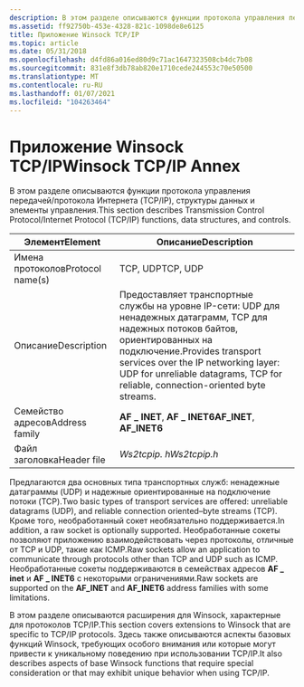 ```yaml
---
description: В этом разделе описываются функции протокола управления передачей/протокола Интернета (TCP/IP), структуры данных и элементы управления.
ms.assetid: ff92750b-453e-4328-821c-1098de8e6125
title: Приложение Winsock TCP/IP
ms.topic: article
ms.date: 05/31/2018
ms.openlocfilehash: d4fd86a016ed80d9c71ac1647323508cb4dc7b08
ms.sourcegitcommit: 831e8f3db78ab820e1710cede244553c70e50500
ms.translationtype: MT
ms.contentlocale: ru-RU
ms.lasthandoff: 01/07/2021
ms.locfileid: "104263464"
---
```

# <a name="winsock-tcpip-annex"></a><span data-ttu-id="d51c2-103">Приложение Winsock TCP/IP</span><span class="sxs-lookup"><span data-stu-id="d51c2-103">Winsock TCP/IP Annex</span></span>

<span data-ttu-id="d51c2-104">В этом разделе описываются функции протокола управления передачей/протокола Интернета (TCP/IP), структуры данных и элементы управления.</span><span class="sxs-lookup"><span data-stu-id="d51c2-104">This section describes Transmission Control Protocol/Internet Protocol (TCP/IP) functions, data structures, and controls.</span></span>



| <span data-ttu-id="d51c2-105">Элемент</span><span class="sxs-lookup"><span data-stu-id="d51c2-105">Element</span></span>          | <span data-ttu-id="d51c2-106">Описание</span><span class="sxs-lookup"><span data-stu-id="d51c2-106">Description</span></span>                                                                                                                                 |
|------------------|---------------------------------------------------------------------------------------------------------------------------------------------|
| <span data-ttu-id="d51c2-107">Имена протоколов</span><span class="sxs-lookup"><span data-stu-id="d51c2-107">Protocol name(s)</span></span> | <span data-ttu-id="d51c2-108">TCP, UDP</span><span class="sxs-lookup"><span data-stu-id="d51c2-108">TCP, UDP</span></span>                                                                                                                                    |
| <span data-ttu-id="d51c2-109">Описание</span><span class="sxs-lookup"><span data-stu-id="d51c2-109">Description</span></span>      | <span data-ttu-id="d51c2-110">Предоставляет транспортные службы на уровне IP-сети: UDP для ненадежных датаграмм, TCP для надежных потоков байтов, ориентированных на подключение.</span><span class="sxs-lookup"><span data-stu-id="d51c2-110">Provides transport services over the IP networking layer: UDP for unreliable datagrams, TCP for reliable, connection-oriented byte streams.</span></span> |
| <span data-ttu-id="d51c2-111">Семейство адресов</span><span class="sxs-lookup"><span data-stu-id="d51c2-111">Address family</span></span>   | <span data-ttu-id="d51c2-112">**AF \_ INET**, **AF \_ INET6**</span><span class="sxs-lookup"><span data-stu-id="d51c2-112">**AF\_INET**, **AF\_INET6**</span></span>                                                                                                                 |
| <span data-ttu-id="d51c2-113">Файл заголовка</span><span class="sxs-lookup"><span data-stu-id="d51c2-113">Header file</span></span>      | <span data-ttu-id="d51c2-114">*Ws2tcpip. h*</span><span class="sxs-lookup"><span data-stu-id="d51c2-114">*Ws2tcpip.h*</span></span>                                                                                                                                |



 

<span data-ttu-id="d51c2-115">Предлагаются два основных типа транспортных служб: ненадежные датаграммы (UDP) и надежные ориентированные на подключение потоки (TCP).</span><span class="sxs-lookup"><span data-stu-id="d51c2-115">Two basic types of transport services are offered: unreliable datagrams (UDP), and reliable connection oriented–byte streams (TCP).</span></span> <span data-ttu-id="d51c2-116">Кроме того, необработанный сокет необязательно поддерживается.</span><span class="sxs-lookup"><span data-stu-id="d51c2-116">In addition, a raw socket is optionally supported.</span></span> <span data-ttu-id="d51c2-117">Необработанные сокеты позволяют приложению взаимодействовать через протоколы, отличные от TCP и UDP, такие как ICMP.</span><span class="sxs-lookup"><span data-stu-id="d51c2-117">Raw sockets allow an application to communicate through protocols other than TCP and UDP such as ICMP.</span></span> <span data-ttu-id="d51c2-118">Необработанные сокеты поддерживаются в семействах адресов **AF \_ inet** и **AF \_ INET6** с некоторыми ограничениями.</span><span class="sxs-lookup"><span data-stu-id="d51c2-118">Raw sockets are supported on the **AF\_INET** and **AF\_INET6** address families with some limitations.</span></span>

<span data-ttu-id="d51c2-119">В этом разделе описываются расширения для Winsock, характерные для протоколов TCP/IP.</span><span class="sxs-lookup"><span data-stu-id="d51c2-119">This section covers extensions to Winsock that are specific to TCP/IP protocols.</span></span> <span data-ttu-id="d51c2-120">Здесь также описываются аспекты базовых функций Winsock, требующих особого внимания или которые могут привести к уникальному поведению при использовании TCP/IP.</span><span class="sxs-lookup"><span data-stu-id="d51c2-120">It also describes aspects of base Winsock functions that require special consideration or that may exhibit unique behavior when using TCP/IP.</span></span>

 

 



